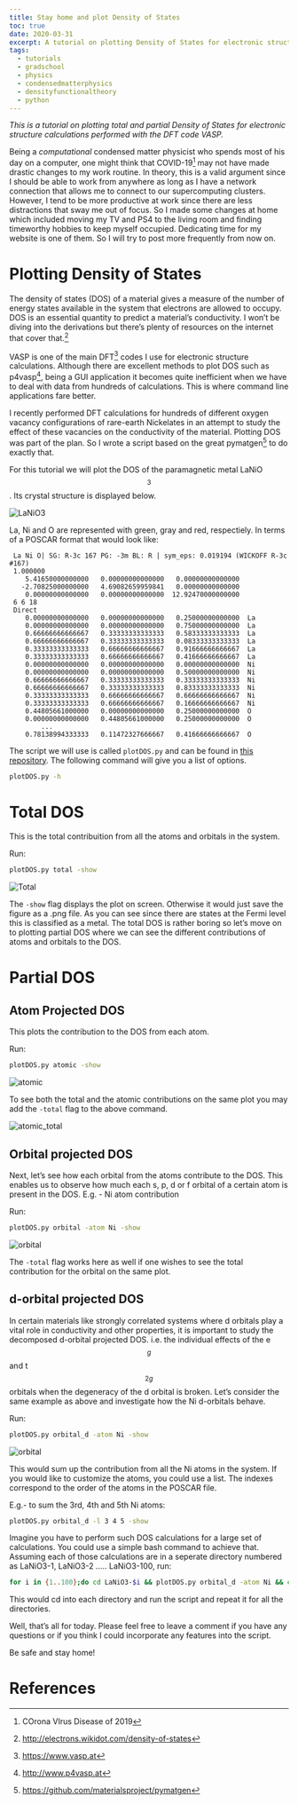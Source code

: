 ```yaml
---
title: Stay home and plot Density of States 
toc: true
date: 2020-03-31
excerpt: A tutorial on plotting Density of States for electronic structure calculations. 
tags:
  - tutorials
  - gradschool
  - physics
  - condensedmatterphysics
  - densityfunctionaltheory
  - python
---
```


*This is a tutorial on plotting total and partial Density of States for electronic structure calculations performed with the DFT code VASP.*

Being a *computational* condensed matter physicist who spends most of his day on a computer, one might think that COVID-19[^1] may not have made drastic changes to my work routine. In theory, this is a valid argument since I should be able to work from anywhere as long as I have a network connection that allows me to connect to our supercomputing clusters. However, I tend to be more productive at work since there are less distractions that sway me out of focus. So I made some changes at home which included moving my TV and PS4 to the living room and finding timeworthy hobbies to keep myself occupied. Dedicating time  for my website is one of them. So I will try to post more frequently from now on. 

# Plotting Density of States

The density of states (DOS) of a material gives a measure of the number of energy states available in the system that electrons are allowed to occupy. DOS is an essential quantity to predict a material’s conductivity. I won’t be diving into the derivations but there’s plenty of resources on the internet that cover that.[^2]

VASP is one of the main DFT[^3] codes I use for electronic structure calculations. Although there are excellent methods to plot DOS such as p4vasp[^4], being a GUI application it becomes quite inefficient when we have to deal with data from hundreds of calculations. This is where command line applications fare better. 

I recently performed DFT calculations for hundreds of different oxygen vacancy configurations of rare-earth Nickelates in an attempt to study the effect of these vacancies on the conductivity of the material. Plotting DOS was part of the plan. So I wrote a script based on the great pymatgen[^5] to do exactly that.

For this tutorial we will plot the DOS of the paramagnetic metal LaNiO$$_3$$. Its crystal structure is displayed below. 

![LaNiO3](/images/Plotting-Density-of-States/pristine-5953481.png)  

La, Ni and O are represented with green, gray and red, respectiely. In terms of a POSCAR format that would look like:

```
 La Ni O| SG: R-3c 167 PG: -3m BL: R | sym_eps: 0.019194 (WICKOFF R-3c #167)
 1.000000
    5.41650000000000   0.00000000000000   0.00000000000000
   -2.70825000000000   4.69082659959841   0.00000000000000
    0.00000000000000   0.00000000000000  12.92470000000000
 6 6 18
 Direct
    0.00000000000000   0.00000000000000   0.25000000000000  La
    0.00000000000000   0.00000000000000   0.75000000000000  La
    0.66666666666667   0.33333333333333   0.58333333333333  La
    0.66666666666667   0.33333333333333   0.08333333333333  La
    0.33333333333333   0.66666666666667   0.91666666666667  La
    0.33333333333333   0.66666666666667   0.41666666666667  La
    0.00000000000000   0.00000000000000   0.00000000000000  Ni
    0.00000000000000   0.00000000000000   0.50000000000000  Ni
    0.66666666666667   0.33333333333333   0.33333333333333  Ni
    0.66666666666667   0.33333333333333   0.83333333333333  Ni
    0.33333333333333   0.66666666666667   0.66666666666667  Ni
    0.33333333333333   0.66666666666667   0.16666666666667  Ni
    0.44805661000000   0.00000000000000   0.25000000000000  O
    0.00000000000000   0.44805661000000   0.25000000000000  O
		...
    0.78138994333333   0.11472327666667   0.41666666666667  O
```

The script we will use is called ``plotDOS.py`` and can be found in [this repository](https://github.com/uthpalaherath/MatSciScripts). The following command will give you a list of options. 

```bash
plotDOS.py -h
```

# Total DOS

This is the total contribuition from all the atoms and orbitals in the system. 

Run:

```bash
plotDOS.py total -show
```



![Total](/images/Plotting-Density-of-States/dos_total.png)

The ``-show`` flag displays the plot on screen. Otherwise it would just save the figure as a .png file. As you can see since there are states at the Fermi level this is classified as a metal. The total DOS is rather boring so let’s move on to plotting partial DOS where we can see the different contributions of atoms and orbitals to the DOS. 

# Partial DOS

## Atom Projected DOS

This plots the contribution to the DOS from each atom. 

Run:

```bash
plotDOS.py atomic -show
```



![atomic](/images/Plotting-Density-of-States/dos_atomic.png)

To see both the total and the atomic contributions on the same plot you may add the ``-total`` flag to the above command. 

![atomic_total](/images/Plotting-Density-of-States/dos_atomic_total.png)

## Orbital projected DOS

Next, let’s see how each orbital from the atoms contribute to the DOS. This enables us to observe how much each s, p, d or f orbital of a certain atom is present in the DOS. E.g. - Ni atom contribution

Run:

```bash
plotDOS.py orbital -atom Ni -show
```



![orbital](/images/Plotting-Density-of-States/dos_orbital_Ni.png)

The ``-total`` flag works here as well if one wishes to see the total contribution for the orbital on the same plot. 

## d-orbital projected DOS

In certain materials like strongly correlated systems where d orbitals play a vital role in conductivity and other properties, it is important to study the decomposed d-orbital projected DOS. i.e.  the individual effects of the e$$_g$$ and t$$_{2g}$$ orbitals when the degeneracy of the d orbital is broken.  Let’s consider the same example as above and investigate how the Ni d-orbitals behave. 

Run:

```bash
plotDOS.py orbital_d -atom Ni -show
```

![orbital](/images/Plotting-Density-of-States/dos_d_Ni.png)

This would sum up the contribution from all the Ni atoms in the system. If you would like to customize the atoms, you could use a list. The indexes correspond to the order of the atoms in the POSCAR file. 

E.g.- to sum the 3rd, 4th and 5th Ni atoms:

```bash
plotDOS.py orbital_d -l 3 4 5 -show
```



Imagine you have to perform such DOS calculations for a large set of calculations. You could use a simple bash command to achieve that. Assuming each of those calculations are in a seperate directory numbered as LaNiO3-1, LaNiO3-2 ….. LaNiO3-100, run:

```bash
for i in {1..100};do cd LaNiO3-$i && plotDOS.py orbital_d -atom Ni && cd ..;done
```

This would cd into each directory and run the script and repeat it for all the directories. 

Well, that’s all for today. Please feel free to leave a comment if you have any questions or if you think I could incorporate any features into the script. 

Be safe and stay home!



# References

[^1]: COrona VIrus Disease of 2019
[^2]: http://electrons.wikidot.com/density-of-states
[^3]: https://www.vasp.at
[^4]: http://www.p4vasp.at
[^5]: https://github.com/materialsproject/pymatgen

